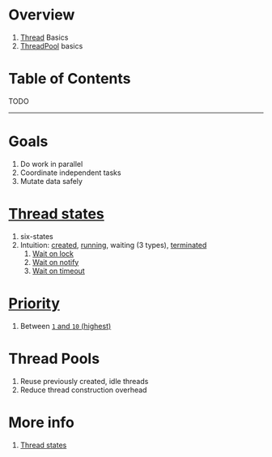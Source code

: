 # Overview
1. [Thread](https://docs.oracle.com/en/java/javase/11/docs/api/java.base/java/lang/Thread.html) Basics
1. [ThreadPool](https://docs.oracle.com/en/java/javase/11/docs/api/java.base/java/util/concurrent/ExecutorService.html) basics


# Table of Contents
TODO


--------
# Goals
1. Do work in parallel
1. Coordinate independent tasks
1. Mutate data safely


# [Thread states](https://docs.oracle.com/en/java/javase/11/docs/api/java.base/java/lang/Thread.State.html)
1. six-states
1. Intuition: [created](https://docs.oracle.com/en/java/javase/11/docs/api/java.base/java/lang/Thread.State.html#NEW), [running](https://docs.oracle.com/en/java/javase/11/docs/api/java.base/java/lang/Thread.State.html#RUNNABLE), waiting (3 types), [terminated](https://docs.oracle.com/en/java/javase/12/docs/api/java.base/java/lang/Thread.State.html#TERMINATED)
    1. [Wait on lock](TODO)
    1. [Wait on notify](TODO)
    1. [Wait on timeout](TODO)

# [Priority](https://docs.oracle.com/en/java/javase/11/docs/api/java.base/java/lang/Thread.html#setPriority(int))
1. Between [`1` and `10` (highest)](https://docs.oracle.com/en/java/javase/12/docs/api/constant-values.html#java.lang.Thread.NORM_PRIORITY)


# Thread Pools
1. Reuse previously created, idle threads
1. Reduce thread construction overhead


# More info
1. [Thread states](https://www.geeksforgeeks.org/lifecycle-and-states-of-a-thread-in-java)
